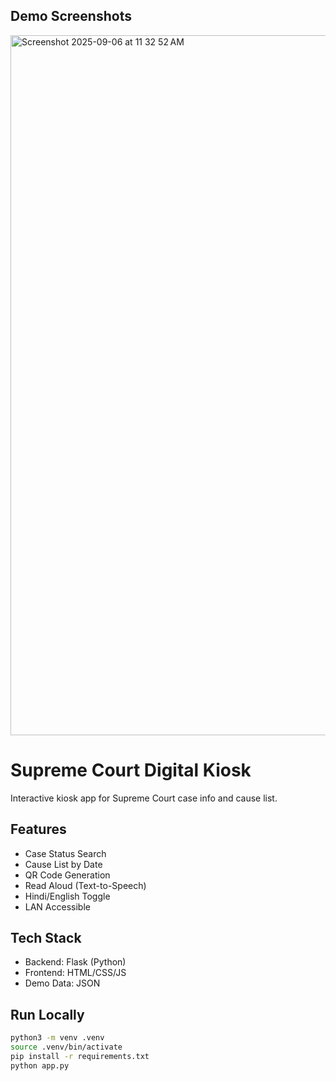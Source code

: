 ## Demo Screenshots
<img width="1792" height="1120" alt="Screenshot 2025-09-06 at 11 32 52 AM" src="https://github.com/user-attachments/assets/4bf556ba-ac80-4f4e-980f-0fc041fe9b11" />


# Supreme Court Digital Kiosk

Interactive kiosk app for Supreme Court case info and cause list.

## Features
- Case Status Search
- Cause List by Date
- QR Code Generation
- Read Aloud (Text-to-Speech)
- Hindi/English Toggle
- LAN Accessible

## Tech Stack
- Backend: Flask (Python)
- Frontend: HTML/CSS/JS
- Demo Data: JSON

## Run Locally
```bash
python3 -m venv .venv
source .venv/bin/activate
pip install -r requirements.txt
python app.py
